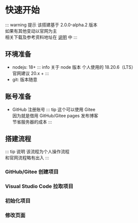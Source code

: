 # 快速开始

::: warning 提示
该搭建基于 2.0.0-alpha.2 版本<br>
如果有其他变动以官网为主<br>
相关下载及参考资料地址在 [说明](./show.md) 中
:::

## 环境准备

- nodejs: 18+
::: info 关于 node 版本
个人使用的 18.20.6（LTS）<br>
官网建议 20.x +
:::
- git: 版本随意

## 账号准备

- GitHub 注册账号
::: tip
这个可以使用 Gitee<br>
因为就是借用 GitHub/Gitee pages 发布博客<br>
节省服务器的成本
:::

## 搭建流程

::: tip 说明
该流程为个人操作流程<br>
和官网流程略有出入
:::

### GitHub/Gitee 创建项目 



### Visual Studio Code 拉取项目

### 初始化项目

### 修改页面